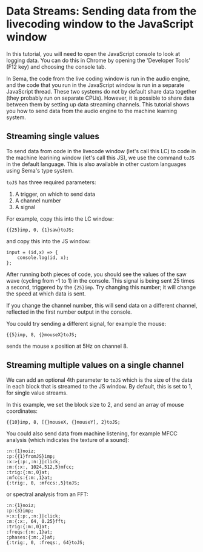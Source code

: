 # Data Streams: Sending data from the livecoding window to the JavaScript window

In this tutorial, you will need to open the JavaScript console to look at logging data.  You can do this in Chrome by opening the 'Developer Tools' (F12 key) and choosing the console tab.

In Sema, the code from the live coding window is run in the audio engine, and the code that you run in the JavaScript window is run in a separate JavaScript thread.  These two systems do not by default share data together (they probably run on separate CPUs). However, it is possible to share data between them by setting up data streaming channels.  This tutorial shows you how to send data from the audio engine to the machine learning system.

## Streaming single values

To send data from code in the livecode window (let's call this LC) to code in the machine learining window (let's call this JS), we use the command ```toJS``` in the default language.  This is also available in other custom languages using Sema's type system.

```toJS``` has three required parameters:

1. A trigger, on which to send data
2. A channel number
3. A signal

For example, copy this into the LC window:

```
{{25}imp, 0, {1}saw}toJS;
```

and copy this into the JS window:

```
input = (id,x) => {
	console.log(id, x);
};
```

After running both pieces of code, you should see the values of the saw wave (cycling from -1 to 1) in the console.  This signal is being sent 25 times a second, triggered by the ```{25}imp```.  Try changing this number; it will change the speed at which data is sent.

If you change the channel number, this will send data on a different channel, reflected in the first number output in the console.

You could try sending a different signal, for example the mouse:

```
{{5}imp, 8, {}mouseX}toJS;
```

sends the mouse x position at 5Hz on channel 8.

## Streaming multiple values on a single channel

We can add an optional 4th parameter to ```toJS``` which is the size of the data in each block that is streamed to the JS window. By default, this is set to 1, for single value streams.

In this example, we set the block size to 2, and send an array of mouse coordinates:

```
{{10}imp, 8, [{}mouseX, {}mouseY], 2}toJS;
```

You could also send data from machine listening, for example MFCC analysis (which indicates the texture of a sound):

```
:n:{1}noiz;
:p:{{1}fromJS}imp;
:x:>{:p:,:n:}|click;
:m:{:x:, 1024,512,5}mfcc;
:trig:{:m:,0}at;
:mfccs:{:m:,1}at;
{:trig:, 0, :mfccs:,5}toJS;
```

or spectral analysis from an FFT:

```
:n:{1}noiz;
:p:{3}imp;
>:x:{:p:,:n:}|click;
:m:{:x:, 64, 0.25}fft;
:trig:{:m:,0}at;
:freqs:{:m:,1}at;
:phases:{:m:,2}at;
{:trig:, 0, :freqs:, 64}toJS;
```
